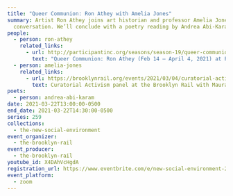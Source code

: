 ```yaml
---
title: "Queer Communion: Ron Athey with Amelia Jones"
summary: Artist Ron Athey joins art historian and professor Amelia Jones for a
  conversation. We’ll conclude with a poetry reading by Andrea Abi-Karam.
people:
  - person: ron-athey
    related_links:
      - url: http://participantinc.org/seasons/season-19/queer-communion-ron-athey
        text: "Queer Communion: Ron Athey (Feb 14 – April 4, 2021) at Participant Inc"
  - person: amelia-jones
    related_links:
      - url: https://brooklynrail.org/events/2021/03/04/curatorial-activism-part-4/
        text: Curatorial Activism panel at the Brooklyn Rail with Maura Reilly
poets:
  - person: andrea-abi-karam
date: 2021-03-22T13:00:00-0500
end_date: 2021-03-22T14:30:00-0500
series: 259
collections:
  - the-new-social-environment
event_organizer:
  - the-brooklyn-rail
event_producer:
  - the-brooklyn-rail
youtube_id: X4DAhVcHgdA
registration_url: https://www.eventbrite.com/e/new-social-environment-259-queer-communion-ron-athey-with-amelia-jones-tickets-146614364511
event_platform:
  - zoom
---
```


